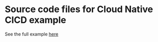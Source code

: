 # Source code files for Cloud Native CICD example
See the full example [here](https://github.com/csantanapr/tutorial-tekton-argocd-pipeline)

